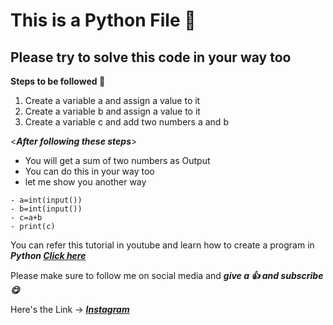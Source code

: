 # This is a Python File 📁

## Please try to solve this code in your way too

**Steps to be followed 📝**
1. Create a variable a and assign a value to it
2. Create a variable b and assign a value to it
3. Create a variable c and add two numbers a and b

<***After following these steps***>
- You will get a sum of two numbers as Output
- You can do this in your way too
- let me show you another way
```
- a=int(input())
- b=int(input())
- c=a+b
- print(c)
```

You can refer this tutorial in youtube and learn how to create a program in __*Python [Click here](https://www.youtube.com/)*__

Please make sure to follow me on social media and ***give a 👍 and subscribe 😋*** 

Here's the Link -> ***[Instagram](https://www.youtube.com/)***


